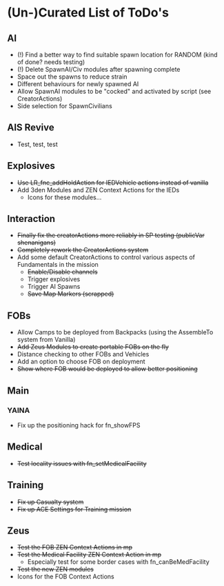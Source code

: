 # (Un-)Curated List of ToDo's

## AI

* (!) Find a better way to find suitable spawn location for RANDOM (kind of done? needs testing)
* (!) Delete SpawnAI/Civ modules after spawning complete
* Space out the spawns to reduce strain
* Different behaviours for newly spawned AI
* Allow SpawnAI modules to be "cocked" and activated by script (see CreatorActions)
* Side selection for SpawnCivilians

## AIS Revive

* Test, test, test

## Explosives

* ~~Use LR_fnc_addHoldAction for IEDVehicle actions instead of vanilla~~
* Add 3den Modules and ZEN Context Actions for the IEDs
  * Icons for these modules...

## Interaction

* ~~Finally fix the creatorActions more reliably in SP testing (publicVar shenanigans)~~
* ~~Completely rework the CreatorActions system~~
* Add some default CreatorActions to control various aspects of Fundamentals in the mission
  * ~~Enable/Disable channels~~
  * Trigger explosives
  * Trigger AI Spawns
  * ~~Save Map Markers (scrapped)~~

## FOBs

* Allow Camps to be deployed from Backpacks (using the AssembleTo system from Vanilla)
* ~~Add Zeus Modules to create portable FOBs on the fly~~
* Distance checking to other FOBs and Vehicles
* Add an option to choose FOB on deployment
* ~~Show where FOB would be deployed to allow better positioning~~

## Main

### YAINA

* Fix up the positioning hack for fn_showFPS

## Medical

* ~~Test locality issues with fn_setMedicalFacility~~

## Training

* ~~Fix up Casualty system~~
* ~~Fix up ACE Settings for Training mission~~

## Zeus

* ~~Test the FOB ZEN Context Actions in mp~~
* ~~Test the Medical Facility ZEN Context Action in mp~~
  * Especially test for some border cases with fn_canBeMedFacility
* ~~Test the new ZEN modules~~
* Icons for the FOB Context Actions
